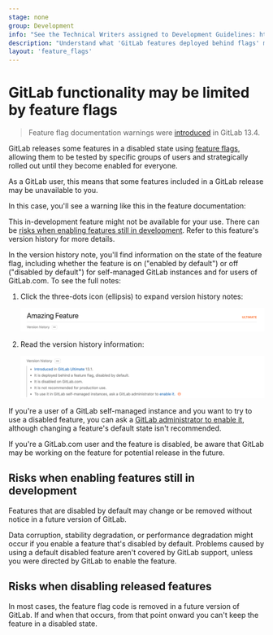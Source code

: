 ```yaml
---
stage: none
group: Development
info: "See the Technical Writers assigned to Development Guidelines: https://about.gitlab.com/handbook/engineering/ux/technical-writing/#assignments-to-development-guidelines"
description: "Understand what 'GitLab features deployed behind flags' means."
layout: 'feature_flags'
---
```


# GitLab functionality may be limited by feature flags

> Feature flag documentation warnings were [introduced](https://gitlab.com/gitlab-org/gitlab/-/issues/227806) in GitLab 13.4.

GitLab releases some features in a disabled state using [feature flags](../development/feature_flags/index.md),
allowing them to be tested by specific groups of users and strategically
rolled out until they become enabled for everyone.

As a GitLab user, this means that some features included in a GitLab release
may be unavailable to you.

In this case, you'll see a warning like this in the feature documentation:

This in-development feature might not be available for your use. There can be
[risks when enabling features still in development](#risks-when-enabling-features-still-in-development).
Refer to this feature's version history for more details.

In the version history note, you'll find information on the state of the
feature flag, including whether the feature is on ("enabled by default") or
off ("disabled by default") for self-managed GitLab instances and for users of
GitLab.com. To see the full notes:

1. Click the three-dots icon (ellipsis) to expand version history notes:

   ![Version history note with FF information](img/version_history_notes_collapsed_v13_2.png)

1. Read the version history information:

   ![Version history note with FF information](img/feature_flags_history_note_info_v13_2.png)

If you're a user of a GitLab self-managed instance and you want to try to use a
disabled feature, you can ask a [GitLab administrator to enable it](../administration/feature_flags.md),
although changing a feature's default state isn't recommended.

If you're a GitLab.com user and the feature is disabled, be aware that GitLab may
be working on the feature for potential release in the future.

## Risks when enabling features still in development

Features that are disabled by default may change or be removed without notice in a future version of GitLab.

Data corruption, stability degradation, or performance degradation might occur if
you enable a feature that's disabled by default. Problems caused by using a default
disabled feature aren't covered by GitLab support, unless you were directed by GitLab
to enable the feature.

## Risks when disabling released features

In most cases, the feature flag code is removed in a future version of GitLab.
If and when that occurs, from that point onward you can't keep the feature in a disabled state.
